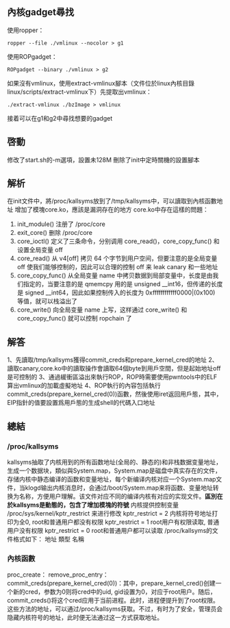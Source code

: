 ## 內核gadget尋找
使用ropper：
```
ropper --file ./vmlinux --nocolor > g1
```
使用ROPgadget：
```
ROPgadget --binary ./vmlinux > g2
```
如果沒有vmlinux，使用extract-vmlinux腳本（文件位於linux內核目錄linux/scripts/extract-vmlinux下）先提取出vmlinux：
```
./extract-vmlinux ./bzImage > vmlinux
```
接着可以在g1和g2中尋找想要的gadget
## 啓動
修改了start.sh的-m選項，設置未128M
刪除了init中定時關機的設置腳本
## 解析
在init文件中，將/proc/kallsyms放到了/tmp/kallsyms中，可以讀取到內核函數地址
增加了模塊core.ko，應該是漏洞存在的地方
core.ko中存在這樣的問題：
1. init_module() 注册了 /proc/core
2. exit_core() 删除 /proc/core
3. core_ioctl() 定义了三条命令，分别调用 core_read()，core_copy_func() 和设置全局变量 off
4. core_read() 从 v4[off] 拷贝 64 个字节到用户空间，但要注意的是全局变量 off 使我们能够控制的，因此可以合理的控制 off 来 leak canary 和一些地址
5. core_copy_func() 从全局变量 name 中拷贝数据到局部变量中，长度是由我们指定的，当要注意的是 qmemcpy 用的是 unsigned __int16，但传递的长度是 signed __int64，因此如果控制传入的长度为 0xffffffffffff0000|(0x100) 等值，就可以栈溢出了
6. core_write() 向全局变量 name 上写，这样通过 core_write() 和 core_copy_func() 就可以控制 ropchain 了
## 解答
1、先讀取/tmp/kallsyms獲得commit_creds和prepare_kernel_cred的地址
2、讀取canary,core.ko中的讀取操作會讀取64個byte到用戶空間，但是起始地址off是可控制的
3、通過緩衝區溢出來執行ROP，ROP時需要使用pwntools中的ELF算出vmlinux的加載虛擬地址
4、ROP執行的內容包括執行commit_creds(prepare_kernel_cred(0))函數，然後使用iret返回用戶態，其中，EIP指針的值要設置爲用戶態的生成shell的代碼入口地址
## 總結
### /proc/kallsyms
kallsyms抽取了内核用到的所有函数地址(全局的、静态的)和非栈数据变量地址，生成一个数据块，類似與System.map，System.map是磁盘中真实存在的文件，存储内核中静态编译的函数和变量地址，每个新编译内核对应一个System.map文件，当klogd输出内核消息时，会通过/boot/System.map来将函数、变量地址转换为名称，方便用户理解。该文件对应不同的编译内核有对应的实现文件。**區別在於kallsyms是動態的，包含了增加模塊的符號**
内核提供控制变量 /proc/sys/kernel/kptr_restrict 来进行修改
kptr_restrict = 2	内核将符号地址打印为全0, root和普通用户都没有权限
kptr_restrict = 1	root用户有权限读取, 普通用户没有权限
kptr_restrict = 0	root和普通用户都可以读取
/proc/kallsyms的文件格式如下：
地址			類型			名稱
### 內核函數
proc_create：
remove_proc_entry：
commit_creds(prepare_kernel_cred(0))：其中，prepare_kernel_cred()创建一个新的cred，参数为0则将cred中的uid, gid设置为0，对应于root用户。随后，commit_creds()将这个cred应用于当前进程。此时，进程便提升到了root权限。这些方法的地址，可以通过/proc/kallsyms获取。不过，有时为了安全，管理员会隐藏内核符号的地址，此时便无法通过这一方式获取地址。